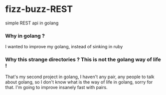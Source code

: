 # fizz-buzz-REST
simple REST api in golang

### Why in golang ?
I wanted to improve my golang, instead of sinking in ruby

### Why this strange directories ? This is not the golang way of life !
That's my second project in golang, I haven't any pair, any people to talk about golang, so I don't know what is the way of life in golang, sorry for that. I'm going to improve insanely fast with pairs.
